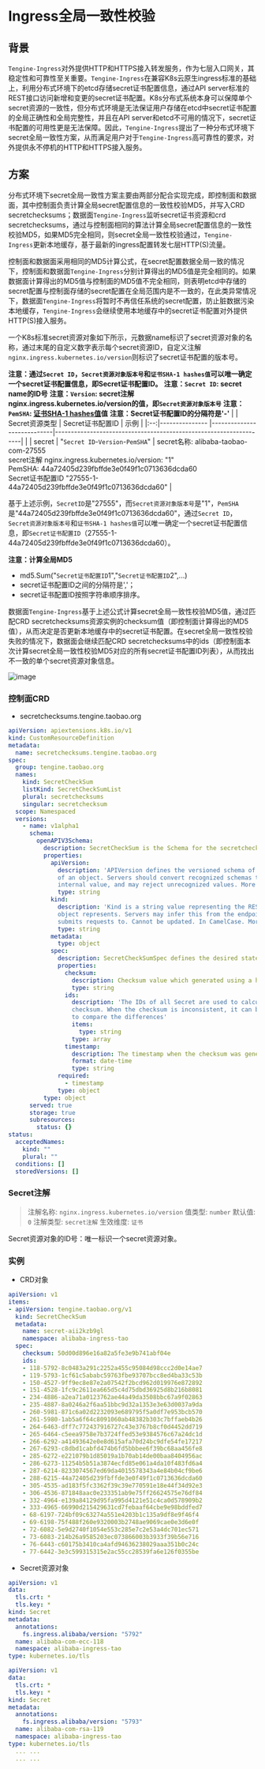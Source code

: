 # Ingress全局一致性校验


## 背景
`Tengine-Ingress`对外提供HTTP和HTTPS接入转发服务，作为七层入口网关，其稳定性和可靠性至关重要。`Tengine-Ingress`在兼容K8s云原生ingress标准的基础上，利用分布式环境下的etcd存储secret证书配置信息，通过API server标准的REST接口访问新增和变更的secret证书配置。K8s分布式系统本身可以保障单个secret资源的一致性，但分布式环境是无法保证用户存储在etcd中secret证书配置的全局正确性和全局完整性，并且在API server和etcd不可用的情况下，secret证书配置的可用性更是无法保障。因此，`Tengine-Ingress`提出了一种分布式环境下secret全局一致性方案，从而满足用户对于`Tengine-Ingress`高可靠性的要求，对外提供永不停机的HTTP和HTTPS接入服务。


## 方案
分布式环境下secret全局一致性方案主要由两部分配合实现完成，即控制面和数据面，其中控制面负责计算全局secret配置信息的一致性校验MD5，并写入CRD secretchecksums；数据面`Tengine-Ingress`监听secret证书资源和crd secretchecksums，通过与控制面相同的算法计算全局secret配置信息的一致性校验MD5，如果MD5完全相同，则secret全局一致性校验通过，`Tengine-Ingress`更新本地缓存，基于最新的ingress配置转发七层HTTP(S)流量。

控制面和数据面采用相同的MD5计算公式，在secret配置数据全局一致的情况下，控制面和数据面`Tengine-Ingress`分别计算得出的MD5值是完全相同的。如果数据面计算得出的MD5值与控制面的MD5值不完全相同，则表明etcd中存储的secret配置与控制面存储的secret配置在全局范围内是不一致的，在此类异常情况下，数据面`Tengine-Ingress`将暂时不再信任系统的secret配置，防止脏数据污染本地缓存，`Tengine-Ingress`会继续使用本地缓存中的secret证书配置对外提供HTTP(S)接入服务。

一个K8s标准secret资源对象如下所示，元数据name标识了secret资源对象的名称，通过末尾的自定义数字表示每个secret资源ID，自定义注解`nginx.ingress.kubernetes.io/version`则标识了secret证书配置的版本号。

**注意：通过`Secret ID`，`Secret资源对象版本号`和`证书SHA-1 hashes值`可以唯一确定一个secret证书配置信息，即Secret证书配置ID。**
**注意：`Secret ID`: secret name的ID号**
**注意：`Version`: secret注解nginx.ingress.kubernetes.io/version的值，即`Secret资源对象版本号`**
**注意：`PemSHA`: [证书SHA-1 hashes值](https://en.wikipedia.org/wiki/SHA-1)值**
**注意：Secret证书配置ID的分隔符是'-'**
|    |  Secret资源类型 |       Secret证书配置ID       |                                 示例                              |
|:--:|--------------- |----------------------------|-------------------------------------------------------------------|
|    |    secret      | "`Secret ID`-`Version`-`PemSHA`" | secret名称: alibaba-taobao-com-27555<br>secret注解 nginx.ingress.kubernetes.io/version: "1"<br>PemSHA: 44a72405d239fbffde3e0f49f1c0713636dcda60<br>Secret证书配置ID "27555-1-44a72405d239fbffde3e0f49f1c0713636dcda60" |

基于上述示例，`SecretID`是"27555"，而`Secret资源对象版本号`是"1"，`PemSHA`是"44a72405d239fbffde3e0f49f1c0713636dcda60"，通过`Secret ID`，`Secret资源对象版本号`和`证书SHA-1 hashes值`可以唯一确定一个secret证书配置信息，即`Secret证书配置ID`（27555-1-44a72405d239fbffde3e0f49f1c0713636dcda60）。

**注意：计算全局MD5**
* md5.Sum("`Secret证书配置ID`1","`Secret证书配置ID`2",...)
* secret证书配置ID之间的分隔符是','；
* secret证书配置ID按照字符串顺序排序。

数据面`Tengine-Ingress`基于上述公式计算secret全局一致性校验MD5值，通过匹配CRD secretchecksums资源实例的checksum值（即控制面计算得出的MD5值），从而决定是否更新本地缓存中的secret证书配置。在secret全局一致性校验失败的情况下，数据面会继续匹配CRD secretchecksums中的ids（即控制面本次计算secret全局一致性校验MD5对应的所有secret证书配置ID列表），从而找出不一致的单个secret资源对象信息。

![image](/book/_images/tengine_ingress_checksum_mod.png)


### 控制面CRD
* secretchecksums.tengine.taobao.org

```yaml
apiVersion: apiextensions.k8s.io/v1
kind: CustomResourceDefinition
metadata:
  name: secretchecksums.tengine.taobao.org
spec:
  group: tengine.taobao.org
  names:
    kind: SecretCheckSum
    listKind: SecretCheckSumList
    plural: secretchecksums
    singular: secretchecksum
  scope: Namespaced
  versions:
    - name: v1alpha1
      schema:
        openAPIV3Schema:
          description: SecretCheckSum is the Schema for the secretchecksums API
          properties:
            apiVersion:
              description: 'APIVersion defines the versioned schema of this representation
              of an object. Servers should convert recognized schemas to the latest
              internal value, and may reject unrecognized values. More info: https://git.k8s.io/community/contributors/devel/sig-architecture/api-conventions.md#resources'
              type: string
            kind:
              description: 'Kind is a string value representing the REST resource this
              object represents. Servers may infer this from the endpoint the client
              submits requests to. Cannot be updated. In CamelCase. More info: https://git.k8s.io/community/contributors/devel/sig-architecture/api-conventions.md#types-kinds'
              type: string
            metadata:
              type: object
            spec:
              description: SecretCheckSumSpec defines the desired state of SecretCheckSum
              properties:
                checksum:
                  description: Checksum value which generated using a hash method
                  type: string
                ids:
                  description: 'The IDs of all Secret are used to calculate the
                  checksum. When the checksum is inconsistent, it can be used
                  to compare the differences'
                  items:
                    type: string
                  type: array
                timestamp:
                  description: The timestamp when the checksum was generated
                  format: date-time
                  type: string
              required:
                - timestamp
              type: object
          type: object
      served: true
      storage: true
      subresources:
        status: {}
status:
  acceptedNames:
    kind: ""
    plural: ""
  conditions: []
  storedVersions: []
```


### Secret注解

> 注解名称: `nginx.ingress.kubernetes.io/version`
> 值类型: `number`
> 默认值: `0`
> 注解类型: `secret注解`
> 生效维度: `证书`

Secret资源对象的ID号：唯一标识一个secret资源对象。


### 实例
* CRD对象

```yaml
apiVersion: v1
items:
- apiVersion: tengine.taobao.org/v1
  kind: SecretCheckSum
  metadata:
    name: secret-aii2kzb9gl
    namespace: alibaba-ingress-tao
  spec:
    checksum: 50d00d896e16a82a5fe3e9b741abf04e
    ids:
    - 118-5792-8c0483a291c2252a455c95084d98ccc2d0e14ae7
    - 119-5793-1cf61c5ababc59763fbe93707bcc8ed4ba33c53b
    - 150-4527-9ff9ec8e87e2a07542f2bcd962d019976e872892
    - 151-4528-1fc9c2611ea665d5c4d75dbd36925d8b216b8081
    - 234-4886-a2ea71a0123762ae44a49da3508bbc67a9f02863
    - 235-4887-8a0246a2f6aa51bbc9d32a1353e3e63d0037a9da
    - 260-5981-871c6a02d2232093e689795f5a0df7e953bcb570
    - 261-5980-1ab5a6f64c8091060ab48382b303c7bffaeb4b26
    - 264-6463-dff7c772437916727c43e3767b8cf0d4452dd719
    - 265-6464-c5eea9758e7b3724ffed53e9384576c67a24dc1d
    - 266-6292-a41493642e0e8d615afa70d24bc9dfe54fe17217
    - 267-6293-c8dbd1cabfd474b6fd5bbbee6f39bc68aa456fe8
    - 285-6272-e221079b1d85019a1b70ab14de00baa8404956ac
    - 286-6273-11254b5b51a3874ecfd85e061a4da10f483fd6a4
    - 287-6214-8233074567ed69da4015578343a4e84b04cf9be6
    - 288-6215-44a72405d239fbffde3e0f49f1c0713636dcda60
    - 305-4535-ad183f5fc3362f39c39e770591e18e44f34d92e3
    - 306-4536-871848aac0e233351ab9e75ff26624575e76df84
    - 332-4964-e139a84129d95fa995d4121e51c4ca0d578909b2
    - 333-4965-66990d215429631cd7febaaf64cbe9e98bddfed7
    - 68-6197-724bf09c63274a551e4203b1c135a9df8e9f46f4
    - 69-6198-75f488f260e9320003b2748ae9069cae0e3d6e0f
    - 72-6082-5e9d2740f1054e553c285e7c2e53a4dc701ec571
    - 73-6083-214b26a9585203ec073866003b3933f39b56e716
    - 76-6443-c60175b3410ca4afd94636238029aaa351b0c24c
    - 77-6442-3e3c599315315e2ac55cc28539fa6e126f0355be
```

* Secret资源对象
```yaml
apiVersion: v1
data:
  tls.crt: *
  tls.key: *
kind: Secret
metadata:
  annotations:
    fs.ingress.alibaba/version: "5792"
  name: alibaba-com-ecc-118
  namespace: alibaba-ingress-tao
type: kubernetes.io/tls

apiVersion: v1
data:
  tls.crt: *
  tls.key: *
kind: Secret
metadata:
  annotations:
    fs.ingress.alibaba/version: "5793"
  name: alibaba-com-rsa-119
  namespace: alibaba-ingress-tao
type: kubernetes.io/tls
  ... ...
  ... ...
```
